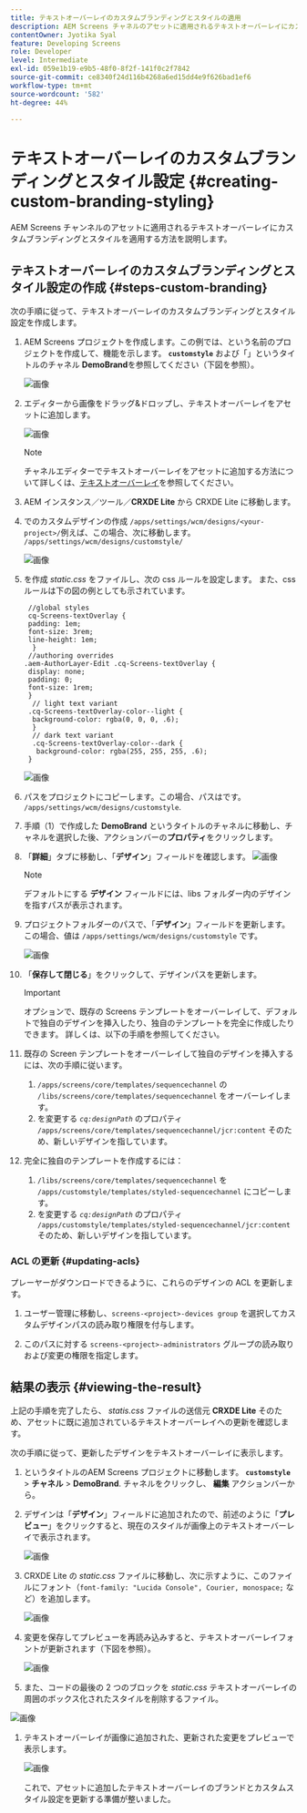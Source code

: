 ```yaml
---
title: テキストオーバーレイのカスタムブランディングとスタイルの適用
description: AEM Screens チャネルのアセットに適用されるテキストオーバーレイにカスタムブランディングとスタイルを適用する方法を説明します。
contentOwner: Jyotika Syal
feature: Developing Screens
role: Developer
level: Intermediate
exl-id: 059e1b19-e9b5-48f0-8f2f-141f0c2f7842
source-git-commit: ce8340f24d116b4268a6ed15dd4e9f626bad1ef6
workflow-type: tm+mt
source-wordcount: '582'
ht-degree: 44%

---
```


# テキストオーバーレイのカスタムブランディングとスタイル設定 {#creating-custom-branding-styling}

AEM Screens チャンネルのアセットに適用されるテキストオーバーレイにカスタムブランディングとスタイルを適用する方法を説明します。

## テキストオーバーレイのカスタムブランディングとスタイル設定の作成 {#steps-custom-branding}

次の手順に従って、テキストオーバーレイのカスタムブランディングとスタイル設定を作成します。

1. AEM Screens プロジェクトを作成します。この例では、という名前のプロジェクトを作成して、機能を示します。 **`customstyle`** および「」というタイトルのチャネル **DemoBrand**&#x200B;を参照してください（下図を参照）。

   ![画像](/help/user-guide/assets/custom-brand/custom-brand1.png)

1. エディターから画像をドラッグ&amp;ドロップし、テキストオーバーレイをアセットに追加します。

   ![画像](/help/user-guide/assets/custom-brand/custom-brand2.png)

   >[!NOTE]
   >チャネルエディターでテキストオーバーレイをアセットに追加する方法について詳しくは、[テキストオーバーレイ](/help/user-guide/text-overlay.md)を参照してください。

1. AEM インスタンス／ツール／**CRXDE Lite** から CRXDE Lite に移動します。

1. でのカスタムデザインの作成 `/apps/settings/wcm/designs/<your-project>/`例えば、この場合、次に移動します。 `/apps/settings/wcm/designs/customstyle/`

   ![画像](/help/user-guide/assets/custom-brand/custom-brand3.png)

1. を作成 *static.css* をファイルし、次の css ルールを設定します。 また、css ルールは下の図の例としても示されています。

   ```shell
    //global styles
    cq-Screens-textOverlay {
    padding: 1em;
    font-size: 3rem;
    line-height: 1em;
     }
    //authoring overrides
   .aem-AuthorLayer-Edit .cq-Screens-textOverlay {
    display: none;
    padding: 0;
    font-size: 1rem;
    }
     // light text variant
    .cq-Screens-textOverlay-color--light {
     background-color: rgba(0, 0, 0, .6);
     }
     // dark text variant
     .cq-Screens-textOverlay-color--dark {
      background-color: rgba(255, 255, 255, .6);
    }
   ```

   ![画像](/help/user-guide/assets/custom-brand/custom-brand4.png)

1. パスをプロジェクトにコピーします。この場合、パスはです。 `/apps/settings/wcm/designs/customstyle`.

1. 手順（1）で作成した **DemoBrand** というタイトルのチャネルに移動し、チャネルを選択した後、アクションバーの&#x200B;**プロパティ**&#x200B;をクリックします。

1. 「**詳細**」タブに移動し、「**デザイン**」フィールドを確認します。
   ![画像](/help/user-guide/assets/custom-brand/custom-brand5.png)

   >[!NOTE]
   >デフォルトにする **デザイン** フィールドには、libs フォルダー内のデザインを指すパスが表示されます。

1. プロジェクトフォルダーのパスで、「**デザイン**」フィールドを更新します。この場合、値は `/apps/settings/wcm/designs/customstyle` です。

   ![画像](/help/user-guide/assets/custom-brand/custom-brand6.png)

1. 「**保存して閉じる**」をクリックして、デザインパスを更新します。

   >[!IMPORTANT]
   >オプションで、既存の Screens テンプレートをオーバーレイして、デフォルトで独自のデザインを挿入したり、独自のテンプレートを完全に作成したりできます。 詳しくは、以下の手順を参照してください。

1. 既存の Screen テンプレートをオーバーレイして独自のデザインを挿入するには、次の手順に従います。

   1. `/apps/screens/core/templates/sequencechannel` の `/libs/screens/core/templates/sequencechannel` をオーバーレイします。
   1. を変更する *`cq:designPath`* のプロパティ `/apps/screens/core/templates/sequencechannel/jcr:content` そのため、新しいデザインを指しています。

1. 完全に独自のテンプレートを作成するには：
   1. `/libs/screens/core/templates/sequencechannel` を `/apps/customstyle/templates/styled-sequencechannel` にコピーします。
   1. を変更する *`cq:designPath`* のプロパティ `/apps/customstyle/templates/styled-sequencechannel/jcr:content` そのため、新しいデザインを指しています。


### ACL の更新 {#updating-acls}

プレーヤーがダウンロードできるように、これらのデザインの ACL を更新します。

1. ユーザー管理に移動し、`screens-<project>-devices group` を選択してカスタムデザインパスの読み取り権限を付与します。

1. このパスに対する `screens-<project>-administrators` グループの読み取りおよび変更の権限を指定します。

## 結果の表示 {#viewing-the-result}

上記の手順を完了したら、 *statis.css* ファイルの送信元 **CRXDE Lite** そのため、アセットに既に追加されているテキストオーバーレイへの更新を確認します。

次の手順に従って、更新したデザインをテキストオーバーレイに表示します。

1. というタイトルのAEM Screens プロジェクトに移動します。 **`customstyle`** > **チャネル** > **DemoBrand**. チャネルをクリックし、 **編集** アクションバーから。

1. デザインは「**デザイン**」フィールドに追加されたので、前述のように「**プレビュー**」をクリックすると、現在のスタイルが画像上のテキストオーバーレイで表示されます。

   ![画像](/help/user-guide/assets/custom-brand/custom-brand7.png)

1. CRXDE Lite の *static.css* ファイルに移動し、次に示すように、このファイルにフォント（`font-family: "Lucida Console", Courier, monospace;` など）を追加します。

   ![画像](/help/user-guide/assets/custom-brand/custom-brand8.png)

1. 変更を保存してプレビューを再読み込みすると、テキストオーバーレイフォントが更新されます（下図を参照）。

   ![画像](/help/user-guide/assets/custom-brand/custom-brand9.png)

1. また、コードの最後の 2 つのブロックを *static.css* テキストオーバーレイの周囲のボックス化されたスタイルを削除するファイル。

![画像](/help/user-guide/assets/custom-brand/custom-brand10.png)

1. テキストオーバーレイが画像に追加された、更新された変更をプレビューで表示します。

   ![画像](/help/user-guide/assets/custom-brand/custom-brand11.png)

   これで、アセットに追加したテキストオーバーレイのブランドとカスタムスタイル設定を更新する準備が整いました。
